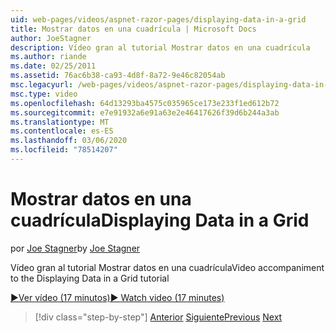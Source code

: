 ```yaml
---
uid: web-pages/videos/aspnet-razor-pages/displaying-data-in-a-grid
title: Mostrar datos en una cuadrícula | Microsoft Docs
author: JoeStagner
description: Vídeo gran al tutorial Mostrar datos en una cuadrícula
ms.author: riande
ms.date: 02/25/2011
ms.assetid: 76ac6b38-ca93-4d8f-8a72-9e46c82054ab
msc.legacyurl: /web-pages/videos/aspnet-razor-pages/displaying-data-in-a-grid
msc.type: video
ms.openlocfilehash: 64d13293ba4575c035965ce173e233f1ed612b72
ms.sourcegitcommit: e7e91932a6e91a63e2e46417626f39d6b244a3ab
ms.translationtype: MT
ms.contentlocale: es-ES
ms.lasthandoff: 03/06/2020
ms.locfileid: "78514207"
---
```

# <a name="displaying-data-in-a-grid"></a><span data-ttu-id="b07e2-103">Mostrar datos en una cuadrícula</span><span class="sxs-lookup"><span data-stu-id="b07e2-103">Displaying Data in a Grid</span></span>

<span data-ttu-id="b07e2-104">por [Joe Stagner](https://github.com/JoeStagner)</span><span class="sxs-lookup"><span data-stu-id="b07e2-104">by [Joe Stagner](https://github.com/JoeStagner)</span></span>

<span data-ttu-id="b07e2-105">Vídeo gran al tutorial Mostrar datos en una cuadrícula</span><span class="sxs-lookup"><span data-stu-id="b07e2-105">Video accompaniment to the Displaying Data in a Grid tutorial</span></span>

[<span data-ttu-id="b07e2-106">&#9654;Ver vídeo (17 minutos)</span><span class="sxs-lookup"><span data-stu-id="b07e2-106">&#9654; Watch video (17 minutes)</span></span>](https://channel9.msdn.com/Blogs/ASP-NET-Site-Videos/displaying-data-in-a-grid)

> [!div class="step-by-step"]
> <span data-ttu-id="b07e2-107">[Anterior](working-with-data-part-2.md)
> [Siguiente](displaying-data-in-a-chart-part-1.md)</span><span class="sxs-lookup"><span data-stu-id="b07e2-107">[Previous](working-with-data-part-2.md)
[Next](displaying-data-in-a-chart-part-1.md)</span></span>
